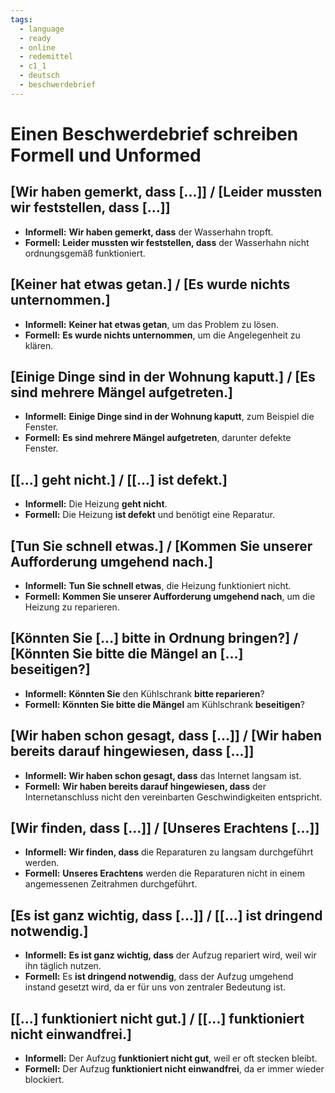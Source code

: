 ```yaml
---
tags:
  - language
  - ready
  - online
  - redemittel
  - c1_1
  - deutsch
  - beschwerdebrief
---
```


# Einen Beschwerdebrief schreiben Formell und Unformed

## [Wir haben gemerkt, dass [...]] / [Leider mussten wir feststellen, dass [...]]

- __Informell:__ __Wir haben gemerkt, dass__ der Wasserhahn tropft.
- __Formell:__ __Leider mussten wir feststellen, dass__ der Wasserhahn nicht ordnungsgemäß funktioniert.

## [Keiner hat etwas getan.] / [Es wurde nichts unternommen.]

- __Informell:__ __Keiner hat etwas getan__, um das Problem zu lösen.
- __Formell:__ __Es wurde nichts unternommen__, um die Angelegenheit zu klären.

## [Einige Dinge sind in der Wohnung kaputt.] / [Es sind mehrere Mängel aufgetreten.]

- __Informell:__ __Einige Dinge sind in der Wohnung kaputt__, zum Beispiel die Fenster.
- __Formell:__ __Es sind mehrere Mängel aufgetreten__, darunter defekte Fenster.

## [[...] geht nicht.] / [[...] ist defekt.]

- __Informell:__ Die Heizung __geht nicht__.
- __Formell:__ Die Heizung __ist defekt__ und benötigt eine Reparatur.

## [Tun Sie schnell etwas.] / [Kommen Sie unserer Aufforderung umgehend nach.]

- __Informell:__ __Tun Sie schnell etwas__, die Heizung funktioniert nicht.
- __Formell:__ __Kommen Sie unserer Aufforderung umgehend nach__, um die Heizung zu reparieren.

## [Könnten Sie [...] bitte in Ordnung bringen?] / [Könnten Sie bitte die Mängel an [...] beseitigen?]

- __Informell:__ __Könnten Sie__ den Kühlschrank __bitte reparieren__?
- __Formell:__ __Könnten Sie bitte die Mängel__ am Kühlschrank __beseitigen__?

## [Wir haben schon gesagt, dass [...]] / [Wir haben bereits darauf hingewiesen, dass [...]]

- __Informell:__ __Wir haben schon gesagt, dass__ das Internet langsam ist.
- __Formell:__ __Wir haben bereits darauf hingewiesen, dass__ der Internetanschluss nicht den vereinbarten Geschwindigkeiten entspricht.

## [Wir finden, dass [...]] / [Unseres Erachtens [...]]

- __Informell:__ __Wir finden, dass__ die Reparaturen zu langsam durchgeführt werden.
- __Formell:__ __Unseres Erachtens__ werden die Reparaturen nicht in einem angemessenen Zeitrahmen durchgeführt.

## [Es ist ganz wichtig, dass [...]] / [[...] ist dringend notwendig.]

- __Informell:__ __Es ist ganz wichtig, dass__ der Aufzug repariert wird, weil wir ihn täglich nutzen.
- __Formell:__ Es __ist dringend notwendig__, dass der Aufzug umgehend instand gesetzt wird, da er für uns von zentraler Bedeutung ist.

## [[...] funktioniert nicht gut.] / [[...] funktioniert nicht einwandfrei.]

- __Informell:__ Der Aufzug __funktioniert nicht gut__, weil er oft stecken bleibt.
- __Formell:__ Der Aufzug __funktioniert nicht einwandfrei__, da er immer wieder blockiert.
